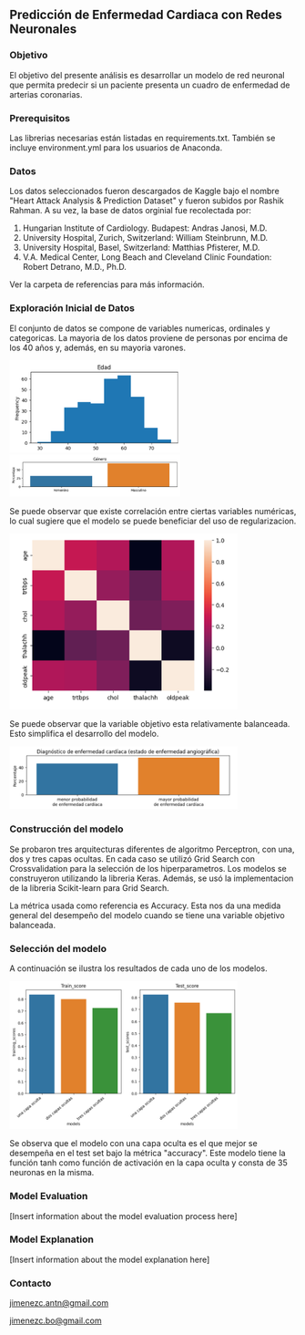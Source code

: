 ## Predicción de Enfermedad Cardiaca con Redes Neuronales

### Objetivo

El objetivo del presente análisis es desarrollar un modelo de red neuronal que permita predecir si un paciente presenta un cuadro de enfermedad de arterias coronarias.

### Prerequisitos

Las librerias necesarias están listadas en requirements.txt. También se incluye environment.yml para los usuarios de Anaconda.

### Datos

Los datos seleccionados fueron descargados de Kaggle bajo el nombre "Heart Attack Analysis & Prediction Dataset" y fueron subidos por Rashik Rahman. A su vez, la base de datos orginial fue recolectada por: 
1.	Hungarian Institute of Cardiology. Budapest: Andras Janosi, M.D.
2.	University Hospital, Zurich, Switzerland: William Steinbrunn, M.D.
3.	University Hospital, Basel, Switzerland: Matthias Pfisterer, M.D.
4.	V.A. Medical Center, Long Beach and Cleveland Clinic Foundation: Robert Detrano, M.D., Ph.D.

Ver la carpeta de referencias para más información.

### Exploración Inicial de Datos

El conjunto de datos se compone de variables numericas, ordinales y categoricas. La mayoria de los datos proviene de personas por encima de los 40 años y, además, en su mayoria varones.

<img src="referencias/images/age.png" alt="Alt text 1" width="300"/> <img src="referencias/images/gender.png" alt="Alt text 2" width="300"/>

Se puede observar que existe correlación entre ciertas variables numéricas, lo cual sugiere que el modelo se puede beneficiar del uso de regularizacion. 

<img src="referencias/images/corr.png" alt="Alt text 1" width="400"/>

Se puede observar que la variable objetivo esta relativamente balanceada. Esto simplifica el desarrollo del modelo.

<img src="referencias/images/output.png" alt="Alt text 1" width="400"/>

### Construcción del modelo

Se probaron tres arquitecturas diferentes de algoritmo Perceptron, con una, dos y tres capas ocultas. En cada caso se utilizó Grid Search con Crossvalidation para la selección de los hiperparametros. Los modelos se construyeron utilizando la libreria Keras. Además, se usó la implementacion de la libreria Scikit-learn para Grid Search.

La métrica usada como referencia es Accuracy. Esta nos da una medida general del desempeño del modelo cuando se tiene una variable objetivo balanceada.

### Selección del modelo

A continuación se ilustra los resultados de cada uno de los modelos.

<img src="referencias/images/scores1.png" alt="Alt text 1" width="400"/>

Se observa que el modelo con una capa oculta es el que mejor se desempeña en el test set bajo la métrica "accuracy". Este modelo tiene la función tanh como función de activación en la capa oculta y consta de 35 neuronas en la misma.

### Model Evaluation

[Insert information about the model evaluation process here]

### Model Explanation

[Insert information about the model explanation here]

### Contacto

jimenezc.antn@gmail.com

jimenezc.bo@gmail.com  
